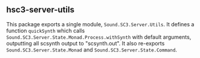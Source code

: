 hsc3-server-utils
-----------------

This package exports a single module, `Sound.SC3.Server.Utils`.
It defines a function `quickSynth` which calls
 `Sound.SC3.Server.State.Monad.Process.withSynth` with default arguments,
 outputting all scsynth output to "scsynth.out".
It also re-exports `Sound.SC3.Server.State.Monad`
 and `Sound.SC3.Server.State.Command`.

